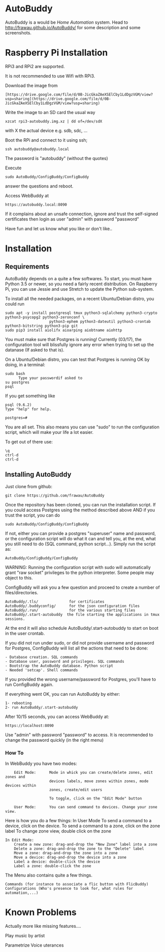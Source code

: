 # AutoBuddy

AutoBuddy is a would be *Home Automation* system. Head to http://frawau.github.io/AutoBuddy/ for some description and some screenshots.

# Raspberry Pi Installation

RPi3 and RPi2 are supported.

It is not recommended to use Wifi with RPi3. 

Download the image from 

    [https://drive.google.com/file/d/0B-JicGkaZAeXSElCby1LdDgzVGM/view?usp=sharing](https://drive.google.com/file/d/0B-JicGkaZAeXSElCby1LdDgzVGM/view?usp=sharing)

Write the image to an SD card the usual way
    
    xzcat rpi3-autobuddy.img.xz | dd of=/dev/sdX

with X the actual device e.g. sdb, sdc, ...

Boot the RPi and connect to it using ssh;
    
    ssh autobuddy@autobuddy.local
    
The password is "autobuddy" (without the quotes)

Execute

    sudo AutoBuddy/ConfigBuddy/ConfigBuddy
    
answer the questions and reboot.

Access WebBuddy at

    https://autobuddy.local:8090
    
If it complains about an unsafe connection, ignore and trust the self-signed certificates
then login as user "admin" with password "password"
    
Have fun and let us know what you like or don't like..

# Installation

## Requirements

AutoBuddy depends on a quite a few softwares. To start, you must have Python 3.5 or newer, so you need a fairly 
recent distribution. On Raspberry Pi, you can use Jessie and use Stretch to update the Python sub-system.

To install all the needed packages, on a recent Ubuntu/Debian distro, you could run

    sudo apt -y install postgresql tmux python3-sqlalchemy python3-crypto python3-psycopg2 python3-zeronconf \
                        python3-ephem python3-dateutil python3-crontab python3-bitstring python3-pip git
    sudo pip3 install aiolifx aioarping aiobtname aiohttp

You must make sure that Postgres is running! Currently (03/17), the configuration tool will blissfully
ignore any error when trying to set up the datanase (If asked to that is).

On a Ubuntu/Debian distro, you can test that Postgres is running OK by doing, in a terminal:

    sudo bash
          Type your passwordif asked to
    su postgres
    psql

If you get something like

    psql (9.6.2)
    Type "help" for help.

    postgres=# 

You are all set. This also means you can use "sudo" to run the configuration script, which will make your life
a lot easier.

To get out of there use:

    \q
    ctrl-d
    ctrl-d



## Installing AutoBuddy

Just clone from github:

    git clone https://github.com/frawau/AutoBuddy
    
Once the repository has been cloned, you can run the installation script. If you could access Postgres using the method
described above AND if you trust the script, you can do

    sudo AutoBuddy/ConfigBuddy/ConfigBuddy
    
If not, either you can provide a postgres "superuser" name and password, or the configuration script
will do what it can and tell you, at the end, what you still need to do (SQL command, python script...).
Simply run the script as:

    AutoBuddy/ConfigBuddy/ConfigBuddy

WARNING: Running the configuration script with sudo will automatically grant "raw socket" privileges to
the python interpreter. Some people may object to this.


ConfigBuddy will ask you a few question and proceed to create a number of files/directories.
    
    AutoBuddy/.tls/              for certificates
    AutoBuddy/.buddyconfig/      for the json configuration files
    AutoBuddy/.run/              for the various starting files
    AutoBuddy/.start-autobuddy  the file starting the applications in tmux sessions.

At the end it will also schedule AutoBuddy/.start-autobuddy to start on boot in the user
crontab.

If you did not run under sudo, or did not provide username and password for Postgres, ConfigBuddy
will list all the actions that need to be done:
    
    - Database creation. SQL commands
    - Database user, password and privileges. SQL commands
    - Bootstrap the AutoBuddy database. Python script
    - Needed 'setcap'. Shell commands
    
If you provided the wrong username/password for Postgres, you'll have to run ConfigBuddy again.


If everything went OK, you can run AutoBuddy by either:

    1- rebooting
    2- run AutoBuddy/.start-autobuddy

After 10/15 seconds, you can access WebBuddy at:
    
    https://localhost:8090
    
Use "admin" with password "password" to access. It is recommended to change the password 
quickly (in the right menu)


### How To

In WebBuddy you have two modes:
        
        Edit Mode:      Mode in whick you can create/delete zones, edit zones and
                        devices labels, move zones within zones, mode devices within 
                        zones, create/edit users
                        
                        To toggle, click on the "Edit Mode" button
                        
        User Mode:      You can send command to devices. Change your zone view.
        

Here is how you do a few things:
    In User Mode
        To send a command to a device, click on the device. 
        To send a command to a zone, click on the zone label
        To change zone view, double click on the zone
        
    In Edit Mode:
        Create a new zone: drag-and-drop the "New Zone" label into a zone
        Delete a zone: drag-and-drop the zone to the "Delete" label
        Move a zone: drag-and-drop the zone into a zone
        Move a device: drag-and-drop the device into a zone
        Label a device: double-click the device
        Label a zone: double-click the zone
        
The Menu also contains quite a few things. 

    Commands (for instance to associate a flic button with FlicBuddy)
    Configurations (Who's presence to look for, what rules for automation,...)
        

# Known Problems


Actually more like missing features....

Play music by artist

Parametrize Voice uterances
